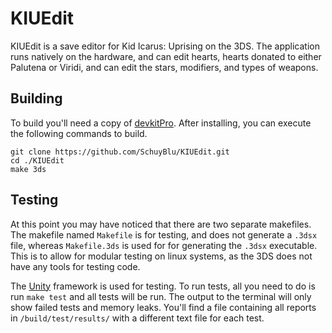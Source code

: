 # KIUEdit
KIUEdit is a save editor for Kid Icarus: Uprising on the 3DS. The application runs natively on the hardware, and can edit hearts, hearts donated to either Palutena or Viridi, and can edit the stars, modifiers, and types of weapons.

## Building
To build you'll need a copy of [devkitPro](https://devkitpro.org/wiki/Getting_Started). After installing, you can execute the following commands to build.
```
git clone https://github.com/SchuyBlu/KIUEdit.git
cd ./KIUEdit
make 3ds
```

## Testing
At this point you may have noticed that there are two separate makefiles. The makefile named `Makefile` is for testing, and does not generate a `.3dsx` file, whereas `Makefile.3ds` is used for for generating the `.3dsx` executable. This is to allow for modular testing on linux systems, as the 3DS does not have any tools for testing code.

The [Unity](https://github.com/ThrowTheSwitch/Unity) framework is used for testing. To run tests, all you need to do is run `make test` and all tests will be run. The output to the terminal will only show failed tests and memory leaks. You'll find a file containing all reports in `/build/test/results/` with a different text file for each test.

